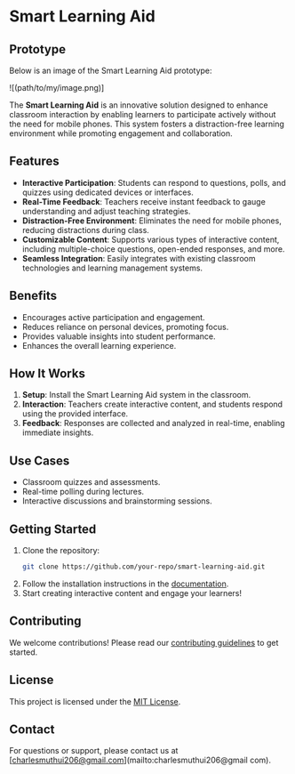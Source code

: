 # Smart Learning Aid
## Prototype

Below is an image of the Smart Learning Aid prototype:

![(path/to/my/image.png)]

The **Smart Learning Aid** is an innovative solution designed to enhance classroom interaction by enabling learners to participate actively without the need for mobile phones. This system fosters a distraction-free learning environment while promoting engagement and collaboration.

## Features

- **Interactive Participation**: Students can respond to questions, polls, and quizzes using dedicated devices or interfaces.
- **Real-Time Feedback**: Teachers receive instant feedback to gauge understanding and adjust teaching strategies.
- **Distraction-Free Environment**: Eliminates the need for mobile phones, reducing distractions during class.
- **Customizable Content**: Supports various types of interactive content, including multiple-choice questions, open-ended responses, and more.
- **Seamless Integration**: Easily integrates with existing classroom technologies and learning management systems.

## Benefits

- Encourages active participation and engagement.
- Reduces reliance on personal devices, promoting focus.
- Provides valuable insights into student performance.
- Enhances the overall learning experience.

## How It Works

1. **Setup**: Install the Smart Learning Aid system in the classroom.
2. **Interaction**: Teachers create interactive content, and students respond using the provided interface.
3. **Feedback**: Responses are collected and analyzed in real-time, enabling immediate insights.



## Use Cases

- Classroom quizzes and assessments.
- Real-time polling during lectures.
- Interactive discussions and brainstorming sessions.

## Getting Started

1. Clone the repository:
    ```bash
    git clone https://github.com/your-repo/smart-learning-aid.git
    ```
2. Follow the installation instructions in the [documentation](docs/installation.md).
3. Start creating interactive content and engage your learners!

## Contributing

We welcome contributions! Please read our [contributing guidelines](CONTRIBUTING.md) to get started.

## License

This project is licensed under the [MIT License](LICENSE).

## Contact

For questions or support, please contact us at [charlesmuthui206@gmail.com](mailto:charlesmuthui206@gmail
com).
